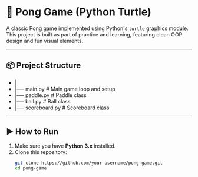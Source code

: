 # 🏓 Pong Game (Python Turtle)

A classic Pong game implemented using Python's `turtle` graphics module.  
This project is built as part of practice and learning, featuring clean OOP design and fun visual elements.

---

## 📦 Project Structure
- |
- |── main.py       # Main game loop and setup
- |── paddle.py     # Paddle class
- |── ball.py       # Ball class
- |── scoreboard.py # Scoreboard class


---

## ▶️ How to Run

1. Make sure you have **Python 3.x** installed.
2. Clone this repository:
   ```bash
   git clone https://github.com/your-username/pong-game.git
   cd pong-game


